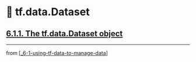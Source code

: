 # 🧮 tf.data.Dataset

## [**6.1.1.** The tf.data.Dataset object](https://livebook.manning.com/book/deep-learning-with-javascript/chapter-6/17)

---
from [[_6-1-using-tf-data-to-manage-data]]

[//begin]: # "Autogenerated link references for markdown compatibility"
[_6-1-using-tf-data-to-manage-data]: _6-1-using-tf-data-to-manage-data.md "🧮 Manage with TF.data"
[//end]: # "Autogenerated link references"
